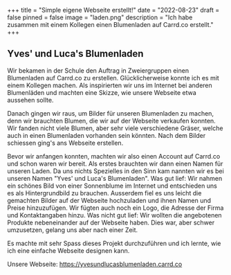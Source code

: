 +++
title = "Simple eigene Webseite erstellt!"
date = "2022-08-23"
draft = false
pinned = false
image = "laden.png"
description = "Ich habe zusammen mit einem Kollegen einen Blumenladen auf Carrd.co erstellt."
+++
## Yves' und Luca's Blumenladen

Wir bekamen in der Schule den Auftrag in Zweiergruppen einen Blumenladen auf Carrd.co zu erstellen. Glücklicherweise konnte ich es mit einem Kollegen machen. Als inspirierten wir uns im Internet bei anderen Blumenläden und machten eine Skizze, wie unsere Webseite etwa aussehen sollte.

Danach gingen wir raus, um Bilder für unseren Blumenladen zu machen, denn wir brauchten Blumen, die wir auf der Webseite verkaufen konnten. Wir fanden nicht viele Blumen, aber sehr viele verschiedene Gräser, welche auch in einen Blumenladen vorhanden sein könnten. Nach dem Bilder schiessen ging's ans Webseite erstellen.

Bevor wir anfangen konnten, machten wir also einen Account auf Carrd.co und schon waren wir bereit. Als erstes brauchten wir dann einen Namen für unseren Laden. Da uns nichts Spezielles in den Sinn kam nannten wir es bei unseren Namen "Yves' und Luca's Blumenladen". Was gut lief: Wir nahmen ein schönes Bild von einer Sonnenblume im Internet und entschieden uns es als Hintergrundbild zu brauchen. Ausserdem fiel es uns leicht die gemachten Bilder auf der Webseite hochzuladen und ihnen Namen und Preise hinzuzufügen. Wir fügten auch noch ein Logo, die Adresse der Firma und Kontaktangaben hinzu. Was nicht gut lief: Wir wollten die angebotenen Produkte nebeneinander auf der Webseite haben. Dies war, aber schwer umzusetzen, gelang uns aber nach einer Zeit.

Es machte mit sehr Spass dieses Projekt durchzuführen und ich lernte, wie ich eine einfache Webseite designen kann.  

Unsere Webseite: https://yvesundlucasblumenladen.carrd.co
